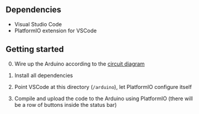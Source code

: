 ## Dependencies

- Visual Studio Code
- PlatformIO extension for VSCode

## Getting started

0. Wire up the Arduino according to the [circuit diagram](https://github.com/DenebTM/swepsss23-g4t3/blob/main/assets/circuit-diagram/diagram_bb.png)

1. Install all dependencies

2. Point VSCode at this directory (`/arduino`), let PlatformIO configure itself

3. Compile and upload the code to the Arduino using PlatformIO (there will be a row of buttons inside the status bar)
